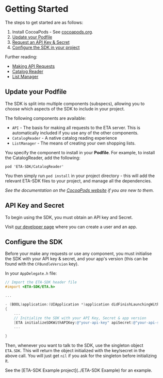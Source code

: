 # Getting Started

The steps to get started are as follows:

1. Install CocoaPods - See [cocoapods.org](http://cocoapods.org).
2. [Update your Podfile](#update-your-podfile)
3. [Request an API Key & Secret](#api-key-and-secret)
4. [Configure the SDK in your project](#configure-the-sdk)

Further reading:

- [Making API Requests](APIRequests.md)
- [Catalog Reader](CatalogReader.md)
- [List Manager](ListManager.md)




## Update your Podfile

The SDK is split into multiple components (subspecs), allowing you to choose which aspects of the SDK to include in your project.

The following components are available:

- `API` - The basis for making all requests to the ETA server. This is automatically included if you use any of the other components.
- `CatalogReader` - A native catalog reading experience
- `ListManager` - The means of creating your own shopping lists.


You specify the component to install in your **Podfile**. For example, to install the CatalogReader, add the following:

	pod 'ETA-SDK/CatalogReader'

    
You then simply run `pod install` in your project directory - this will add the relevant ETA-SDK files to your project, and manage all the dependencies.


*See the documentation on the [CocoaPods website](http://cocoapods.org) if you are new to them.*


## API Key and Secret

To begin using the SDK, you must obtain an API key and Secret.

Visit [our developer page](http://etilbudsavis.dk/developers/) where you can create a user and an app.

## Configure the SDK

Before your make any requests or use any component, you must initialise the SDK with your API key & secret, and your app's version (this can be found with the `CFBundleVersion` key).

In your `AppDelegate.h` file:

```objective-c
// Import the ETA-SDK header file
#import <ETA-SDK/ETA.h>

...

- (BOOL)application:(UIApplication *)application didFinishLaunchingWithOptions:(NSDictionary *)launchOptions
{
	...
	// Initialize the SDK with your API Key, Secret & app version
	[ETA initializeSDKWithAPIKey:@"your-api-key" apiSecret:@"your-api-secret" appVersion:@"your.app.version"];
	...
	
}
```

Then, whenever you want to talk to the SDK, use the singleton object `ETA.SDK`. This will return the object initialized with the key/secret in the above call. You will just get `nil` if you ask for the singleton before initializing it.


See the [ETA-SDK Example project](../ETA-SDK Example) for an example.


